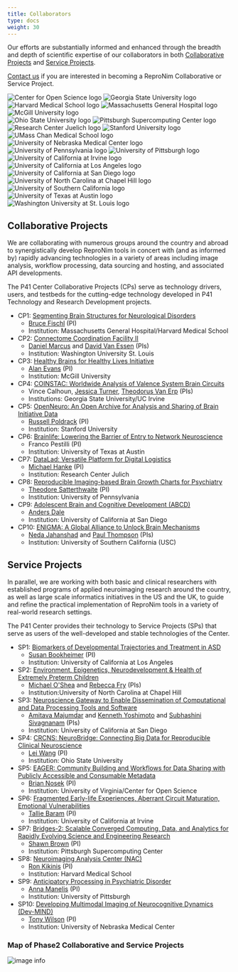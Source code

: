 ```yaml
---
title: Collaborators
type: docs
weight: 30
---
```


Our efforts are substantially informed and enhanced through the breadth and depth of scientific expertise of our collaborators in both [Collaborative Projects](#collaborative-projects) and [Service Projects](#service-projects).

[Contact us](mailto:info@repronim.org) if you are interested in becoming a ReproNim Collaborative or Service Project.

<link rel="stylesheet" href="/css/logos.css">
<div class="container logos">
    <div class="logos-1">
        <img src="/images/logos/center-for-open-sience.png" alt="Center for Open Science logo" />
        <img src="/images/logos/georgia-state-university.png" alt="Georgia State University logo" />
        <img src="/images/logos/harvard-medical-school.png" alt="Harvard Medical School logo" />
        <img src="/images/logos/mgh.png" alt="Massachusetts General Hospital logo" />
        <img src="/images/logos/mcgill.png" alt="McGill University logo" />
    </div>
    <div>
        <img src="/images/logos/ohio-state-university.png" alt="Ohio State University logo" />
        <img src="/images/logos/psc.png" alt="Pittsburgh Supercomputing Center logo" />
        <img src="/images/logos/juelich.png" alt="Research Center Juelich logo" />
        <img src="/images/logos/stanford.png" alt="Stanford University logo" />
        <img src="/images/logos/umass-chan.png" alt="UMass Chan Medical School logo" />
    </div>
    <div>
        <img src="/images/logos/unmc.png" alt="University of Nebraska Medical Center logo" />
        <img src="/images/logos/university-of-pennsylvania.png" alt="University of Pennsylvania logo" />
        <img src="/images/logos/university-of-pittsburgh.png" alt="University of Pittsburgh logo" />
        <img src="/images/logos/uci.png" alt="University of California at Irvine logo" />
        <img src="/images/logos/ucla.png" alt="University of California at Los Angeles logo" />
    </div>
    <div>
        <img src="/images/logos/ucsd.png" alt="University of California at San Diego logo" />
        <img src="/images/logos/unc-chapel-hill.png" alt="University of North Carolina at Chapel Hill logo" />
        <img src="/images/logos/usc.png" alt="University of Southern California logo" />
        <img src="/images/logos/ut-austin.png" alt="University of Texas at Austin logo" />
        <img src="/images/logos/washington-university-at-st-louis.png" alt="Washington University at St. Louis logo" />
    </div>
</div>

## Collaborative Projects

We are collaborating with numerous groups around the country and abroad to synergistically develop ReproNim tools in concert with (and as informed by) rapidly advancing technologies in a variety of areas including image analysis, workflow processing, data sourcing and hosting, and associated API developments.

The P41 Center Collaborative Projects (CPs) serve as technology drivers, users, and testbeds for the cutting-edge technology developed in P41 Technology and Research Development projects.

- CP1: [Segmenting Brain Structures for Neurological Disorders](https://reporter.nih.gov/search/kT7X-zyN302C6XNNo4g5xQ/project-details/10295766)
    - [Bruce Fischl](https://www.nmr.mgh.harvard.edu/user/5499) (PI)
    - Institution: Massachusetts General Hospital/Harvard Medical School
- CP2: [Connectome Coordination Facility II](https://mblab.si/research/project-connectome-coordination-facility-ii/)
    - [Daniel Marcus](https://www.mir.wustl.edu/employees/daniel-marcus/) and [David Van Essen](https://neuroscience.wustl.edu/people/david-van-essen-phd/) (PIs)
    - Institution: Washington University St. Louis
- CP3: [Healthy Brains for Healthy Lives Initiative](https://www.mcgill.ca/hbhl/)
    - [Alan Evans](https://en.wikipedia.org/wiki/Alan_Evans_(neuroscientist)) (PI)
    - Institution: McGill University
- CP4: [COINSTAC: Worldwide Analysis of Valence System Brain Circuits](https://coinstac.org/)
    - Vince Calhoun, [Jessica Turner](https://trendscenter.org/jessica-turner/), [Theodorus Van Erp](https://www.faculty.uci.edu/profile.cfm?faculty_id=5812) (PIs)
    - Institutions: Georgia State University/UC Irvine
- CP5: [OpenNeuro: An Open Archive for Analysis and Sharing of Brain Initiative Data](https://openneuro.org/)
    - [Russell Poldrack](https://profiles.stanford.edu/russell-poldrack) (PI)
    - Institution: Stanford University
- CP6: [Brainlife: Lowering the Barrier of Entry to Network Neuroscience](https://brainlife.io/about/)
    - Franco Pestilli (PI)
    - Institution: University of Texas at Austin
- CP7: [DataLad: Versatile Platform for Digital Logistics](https://www.datalad.org/)
    - [Michael Hanke](https://www.psychoinformatics.de/lab-members.html) (PI)
    - Institution: Research Center Julich
- CP8: [Reproducible Imaging-based Brain Growth Charts for Psychiatry](https://www.pennlinc.io/studies)
    - [Theodore Satterthwaite](https://www.med.upenn.edu/bbl/faculty-tsatterthwaithe.html) (PI)
    - Institution: University of Pennsylvania
- CP9: [Adolescent Brain and Cognitive Development (ABCD)](https://abcdstudy.org/about/)
    - [Anders Dale](https://profiles.ucsd.edu/anders.dale)
    - Institution: University of California at San Diego
- CP10: [ENIGMA: A Global Alliance to Unlock Brain Mechanisms](https://enigma.ini.usc.edu/about-2/funding/)
    - [Neda Jahanshad](https://profiles.sc-ctsi.org/neda.jahanshad) and [Paul Thompson](https://keck.usc.edu/faculty-search/paul-m-thompson/) (PIs)
    - Institution: University of Southern California (USC)

## Service Projects

In parallel, we are working with both basic and clinical researchers with established programs of applied neuroimaging research around the country, as well as large scale informatics initiatives in the US and the UK, to guide and refine the practical implementation of ReproNim tools in a variety of real-world research settings.

The P41 Center provides their technology to Service Projects (SPs) that serve as users of the well-developed and stable technologies of the Center.

- SP1: [Biomarkers of Developmental Trajectories and Treatment in ASD](https://www.semel.ucla.edu/autism/cart-team)
    - [Susan Bookheimer](https://www.semel.ucla.edu/autism/team/susan-bookheimer-phd) (PI)
    - Institution: University of California at Los Angeles
- SP2: [Environment, Epigenetics, Neurodevelopment & Health of Extremely Preterm Children](https://elgan.fpg.unc.edu/)
    - [Michael O'Shea](https://www.med.unc.edu/childrensresearch/directory/michael-oshea-md-mph/) and [Rebecca Fry](https://sph.unc.edu/adv_profile/rebecca-fry-phd/) (PIs)
    - Institution:University of North Carolina at Chapel Hill
- SP3: [Neuroscience Gateway to Enable Dissemination of Computational and Data Processing Tools and Software](https://www.nsgportal.org/overview.html)
    - [Amitava Majumdar](https://www.sdsc.edu/~majumdar/) and [Kenneth Yoshimoto](https://www.sdsc.edu/research/researcher_spotlight/yoshimoto_kenneth.html) and [Subhashini Sivagnanam](https://users.sdsc.edu/~sivagnan/) (PIs)
    - Institution: University of California at San Diego
- SP4: [CRCNS: NeuroBridge: Connecting Big Data for Reproducible Clinical Neuroscience](https://neurobridges.org/)
    - [Lei Wang](https://medicine.osu.edu/find-faculty/clinical/psychiatry-and-behavioral-health/lei-wang-phd) (PI)
    - Institution: Ohio State University
- SP5: [EAGER: Community Building and Workflows for Data Sharing with Publicly Accessible and Consumable Metadata](https://www.linknovate.com/grant/eager-community-building-and-workflows-for-data-sharing-with-publicly-accessible-and-consumable-metadata-317869/)
    - [Brian Nosek](https://med.virginia.edu/faculty/faculty-listing/ban2b/) (PI)
    - Institution: University of Virginia/Center for Open Science
- SP6: [Fragmented Early-life Experiences, Aberrant Circuit Maturation, Emotional Vulnerabilities](https://contecenter.uci.edu/overall-center/)
    - [Tallie Baram](https://cnlm.uci.edu/baram/) (PI)
    - Institution: University of California at Irvine
- SP7: [Bridges-2: Scalable Converged Computing, Data, and Analytics for Rapidly Evolving Science and Engineering Research](https://www.psc.edu/resources/bridges-2/)
    - [Shawn Brown](https://www.psc.edu/shawn-brown/) (PI)
    - Institution: Pittsburgh Supercomputing Center
- SP8: [Neuroimaging Analysis Center (NAC)](https://nac.spl.harvard.edu/)
    - [Ron Kikinis](https://nac.spl.harvard.edu/people/ron-kikinis) (PI)
    - Institution: Harvard Medical School
- SP9: [Anticipatory Processing in Psychiatric Disorder](https://reporter.nih.gov/search/69atkcxvKk2-B5v0oH5ZQg/project-details/10336474)
    - [Anna Manelis](https://www.linkedin.com/in/anna-manelis-12184412) (PI)
    - Institution: University of Pittsburgh
- SP10: [Developing Multimodal Imaging of Neurocognitive Dynamics (Dev-MIND)](https://diconlab.org/projects/)
    - [Tony Wilson](https://www.boystownhospital.org/research/faculty/tony-wilson) (PI)
    - Institution: University of Nebraska Medical Center

### Map of Phase2 Collaborative and Service Projects
![image info](/images/Phase2_CPSPmap.jpg)
